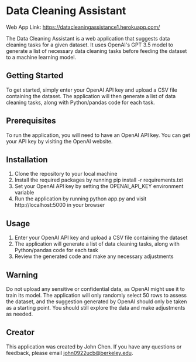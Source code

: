 # Data Cleaning Assistant

Web App Link: https://datacleaningassistance1.herokuapp.com/

The Data Cleaning Assistant is a web application that suggests data cleaning tasks for a given dataset. It uses OpenAI's GPT 3.5 model to generate a list of necessary data cleaning tasks before feeding the dataset to a machine learning model.

## Getting Started
To get started, simply enter your OpenAI API key and upload a CSV file containing the dataset. The application will then generate a list of data cleaning tasks, along with Python/pandas code for each task.

## Prerequisites
To run the application, you will need to have an OpenAI API key. You can get your API key by visiting the OpenAI website.

## Installation
1. Clone the repository to your local machine
2. Install the required packages by running pip install -r requirements.txt
3. Set your OpenAI API key by setting the OPENAI_API_KEY environment variable
4. Run the application by running python app.py and visit http://localhost:5000 in your browser

## Usage
1. Enter your OpenAI API key and upload a CSV file containing the dataset
2. The application will generate a list of data cleaning tasks, along with Python/pandas code for each task
3. Review the generated code and make any necessary adjustments

## Warning
Do not upload any sensitive or confidential data, as OpenAI might use it to train its model. The application will only randomly select 50 rows to assess the dataset, and the suggestion generated by OpenAI should only be taken as a starting point. You should still explore the data and make adjustments as needed.

## Creator
This application was created by John Chen. If you have any questions or feedback, please email john0922ucb@berkeley.edu.
